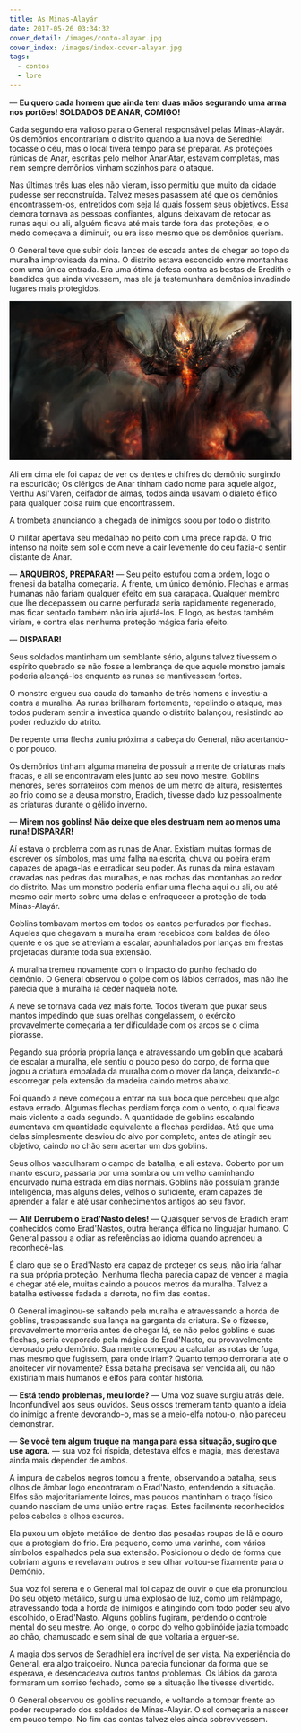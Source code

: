 ```yaml
---
title: As Minas-Alayár
date: 2017-05-26 03:34:32
cover_detail: /images/conto-alayar.jpg
cover_index: /images/index-cover-alayar.jpg
tags:
  - contos
  - lore
---
```


— **Eu quero cada homem que ainda tem duas mãos segurando uma arma nos portões! SOLDADOS DE ANAR, COMIGO!**
 
Cada segundo era valioso para o General responsável pelas Minas-Alayár. Os demônios encontrariam o distrito quando a lua nova de Seredhiel tocasse o céu, mas o local tivera tempo para se preparar. As proteções rúnicas de Anar, escritas pelo melhor Anar'Atar, estavam completas, mas nem sempre demônios vinham sozinhos para o ataque.

Nas últimas três luas eles não vieram, isso permitiu que muito da cidade pudesse ser reconstruída. Talvez meses pasassem até que os demônios encontrassem-os, entretidos com seja lá quais fossem seus objetivos. Essa demora tornava as pessoas confiantes, alguns deixavam de retocar as runas aqui ou ali, alguém ficava até mais tarde fora das proteções, e o medo começava a diminuir, ou era isso mesmo que os demônios queriam.

O General teve que subir dois lances de escada antes de chegar ao topo da muralha improvisada da mina. O distrito estava escondido entre montanhas com uma única entrada. Era uma ótima defesa contra as bestas de Eredith e bandidos que ainda vivessem, mas ele já testemunhara demônios invadindo lugares mais protegidos.

 ![Demon](/images/capeta-alayar.jpeg)

Ali em cima ele foi capaz de ver os dentes e chifres do demônio surgindo na escuridão; Os clérigos de Anar tinham dado nome para aquele algoz, Verthu Asi'Varen, ceifador de almas, todos ainda usavam o dialeto élfico para qualquer coisa ruim que encontrassem.
 
A trombeta anunciando a chegada de inimigos soou por todo o distrito. 
 
O militar apertava seu medalhão no peito com uma prece rápida. O frio intenso na noite sem sol e com neve a cair levemente do céu fazia-o sentir distante de Anar.
 
— **ARQUEIROS, PREPARAR!** — Seu peito estufou com a ordem, logo o frenesi da batalha começaria. A frente, um único demônio. Flechas e armas humanas não fariam qualquer efeito em sua carapaça. Qualquer membro que lhe decepassem ou carne perfurada seria rapidamente regenerado, mas ficar sentado também não iria ajudá-los. E logo, as bestas também viriam, e contra elas nenhuma proteção mágica faria efeito.
 
— **DISPARAR!**
 
Seus soldados mantinham um semblante sério, alguns talvez tivessem o espírito quebrado se não fosse a lembrança de que aquele monstro jamais poderia alcançá-los enquanto as runas se mantivessem fortes.
 
O monstro ergueu sua cauda do tamanho de três homens e investiu-a contra a muralha. As runas brilharam fortemente, repelindo o ataque, mas todos puderam sentir a investida quando o distrito balançou, resistindo ao poder reduzido do atrito.
 
De repente uma flecha zuniu próxima a cabeça do General, não acertando-o por pouco.
 
Os demônios tinham alguma maneira de possuir a mente de criaturas mais fracas, e ali se encontravam eles junto ao seu novo mestre. Goblins menores, seres sorrateiros com menos de um metro de altura, resistentes ao frio como se a deusa monstro, Eradich, tivesse dado luz pessoalmente as criaturas durante o gélido inverno.
 
— **Mirem nos goblins! Não deixe que eles destruam nem ao menos uma runa! DISPARAR!**
 
Aí estava o problema com as runas de Anar. Existiam muitas formas de escrever os símbolos, mas uma falha na escrita, chuva ou poeira eram capazes de apaga-las e erradicar seu poder. As runas da mina estavam cravadas nas pedras das muralhas, e nas rochas das montanhas ao redor do distrito. Mas um monstro poderia enfiar uma flecha aqui ou ali, ou até mesmo cair morto sobre uma delas e enfraquecer a proteção de toda Minas-Alayár.
 
Goblins tombavam mortos em todos os cantos perfurados por flechas. Aqueles que chegavam a muralha eram recebidos com baldes de óleo quente e os que se atreviam a escalar, apunhalados por lanças em frestas projetadas durante toda sua extensão.
 
A muralha tremeu novamente com o impacto do punho fechado do demônio. O General observou o golpe com os lábios cerrados, mas não lhe parecia que a muralha ia ceder naquela noite.

A neve se tornava cada vez mais forte. Todos tiveram que puxar seus mantos impedindo que suas orelhas congelassem, o exército provavelmente começaria a ter dificuldade com os arcos se o clima piorasse.
 
Pegando sua própria própria lança e atravessando um goblin que acabará de escalar a muralha, ele sentiu o pouco peso do corpo, de forma que jogou a criatura empalada da muralha com o mover da lança, deixando-o escorregar pela extensão da madeira caindo metros abaixo.
 
Foi quando a neve começou a entrar na sua boca que percebeu que algo estava errado. Algumas flechas perdiam força com o vento, o qual ficava mais violento a cada segundo. A quantidade de goblins escalando aumentava em quantidade equivalente a flechas perdidas. Até que uma delas simplesmente desviou do alvo por completo, antes de atingir seu objetivo, caindo no chão sem acertar um dos goblins.
 
Seus olhos vasculharam o campo de batalha, e ali estava. Coberto por um manto escuro, passaria por uma sombra ou um velho caminhando encurvado numa estrada em dias normais. Goblins não possuíam grande inteligência, mas alguns deles, velhos o suficiente, eram capazes de aprender a falar e até usar conhecimentos antigos ao seu favor.
 
— **Ali! Derrubem o Erad'Nasto deles!** — Quaisquer servos de Eradich eram conhecidos como Erad'Nastos, outra herança élfica no linguajar humano. O General passou a odiar as referências ao idioma quando aprendeu a reconhecê-las.
 
É claro que se o Erad'Nasto era capaz de proteger os seus, não iria falhar na sua própria proteção. Nenhuma flecha parecia capaz de vencer a magia e chegar até ele, muitas caindo a poucos metros da muralha. Talvez a batalha estivesse fadada a derrota, no fim das contas.
 
O General imaginou-se saltando pela muralha e atravessando a horda de goblins, trespassando sua lança na garganta da criatura. Se o fizesse, provavelmente morreria antes de chegar lá, se não pelos goblins e suas flechas, seria evaporado pela mágica do Erad'Nasto, ou provavelmente devorado pelo demônio. Sua mente começou a calcular as rotas de fuga, mas mesmo que fugissem, para onde iriam? Quanto tempo demoraria até o anoitecer vir novamente? Essa batalha precisava ser vencida ali, ou não existiriam mais humanos e elfos para contar história.
 
— **Está tendo problemas, meu lorde?** — Uma voz suave surgiu atrás dele. Inconfundível aos seus ouvidos. Seus ossos tremeram tanto quanto a ideia do inimigo a frente devorando-o, mas se a meio-elfa notou-o, não pareceu demonstrar.
 
— **Se você tem algum truque na manga para essa situação, sugiro que use agora.** — sua voz foi ríspida, detestava elfos e magia, mas detestava ainda mais depender de ambos.
 
A impura de cabelos negros tomou a frente, observando a batalha, seus olhos de âmbar logo encontraram o Erad'Nasto, entendendo a situação. Elfos são majoritariamente loiros, mas poucos mantinham o traço físico quando nasciam de uma união entre raças. Estes facilmente reconhecidos pelos cabelos e olhos escuros.
 
Ela puxou um objeto metálico de dentro das pesadas roupas de lã e couro que a protegiam do frio. Era pequeno, como uma varinha, com vários símbolos espalhados pela sua extensão. Posicionou o dedo de forma que cobriam alguns e revelavam outros e seu olhar voltou-se fixamente para o Demônio.
 
Sua voz foi serena e o General mal foi capaz de ouvir o que ela pronunciou. Do seu objeto metálico, surgiu uma explosão de luz, como um relâmpago, atravessando toda a horda de inimigos e atingindo com todo poder seu alvo escolhido, o Erad'Nasto. Alguns goblins fugiram, perdendo o controle mental do seu mestre. Ao longe, o corpo do velho goblinóide jazia tombado ao chão, chamuscado e sem sinal de que voltaria a erguer-se.
 
A magia dos servos de Seradhiel era incrível de ser vista. Na experiência do General, era algo traiçoeiro. Nunca parecia funcionar da forma que se esperava, e desencadeava outros tantos problemas. Os lábios da garota formaram um sorriso fechado, como se a situação lhe tivesse divertido.
 
O General observou os goblins recuando, e voltando a tombar frente ao poder recuperado dos soldados de Minas-Alayár. O sol começaria a nascer em pouco tempo. No fim das contas talvez eles ainda sobrevivessem.
